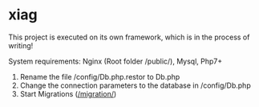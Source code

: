 # xiag

This project is executed on its own framework, which is in the process of writing!

<div class="alert alert-danger" role="alert">
System requirements:
Nginx (Root folder /public/), Mysql, Php7+

<ol>
	<li>Rename the file /config/Db.php.restor to Db.php</li>
	<li>Change the connection parameters to the database in /config/Db.php</li>
	<li>Start Migrations (<a href='/migration/'>/migration/</a>)</li>
</ol>


